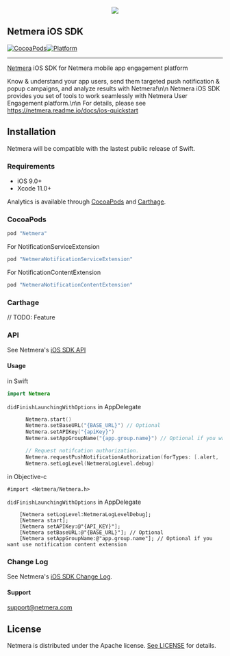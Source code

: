 <p align="center">
  <img src="https://www.netmera.com/wp-content/uploads/2019/10/netmera_logo-1.png"/>
</p>

## Netmera iOS SDK
[![CocoaPods](https://img.shields.io/cocoapods/v/Netmera.svg)](https://cocoapods.org/pods/netmera)[![Platform][PlatformBadge]][PlatformLink]

---

[Netmera](https://www.netmera.com) iOS SDK for Netmera mobile app engagement platform

Know & understand your app users, send them targeted push notification & popup campaigns, and analyze results with Netmera!\n\n  Netmera iOS SDK provides you set of tools to work seamlessly with Netmera User Engagement platform.\n\n  For details, please see https://netmera.readme.io/docs/ios-quickstart


## Installation

Netmera will be compatible with the lastest public release of Swift.

### Requirements

* iOS 9.0+
* Xcode 11.0+
 
Analytics is available through [CocoaPods](http://cocoapods.org) and [Carthage](https://github.com/Carthage/Carthage).

### CocoaPods

```ruby
pod "Netmera"
```
For NotificationServiceExtension

```ruby
pod "NetmeraNotificationServiceExtension"
```

For NotificationContentExtension

```ruby
pod "NetmeraNotificationContentExtension"
```


### Carthage
// TODO: Feature

### API
See Netmera's [iOS SDK API](https://developer.netmera.com/en/IOS/Quick-Start)

#### Usage
in Swift

```swift
import Netmera
```

```didFinishLaunchingWithOptions``` in AppDelegate

```swift
      Netmera.start()
      Netmera.setBaseURL("{BASE_URL}") // Optional
      Netmera.setAPIKey("{apiKey}")
      Netmera.setAppGroupName("{app.group.name}") // Optional if you want use notification content extension

      // Request notifcation authorization.
      Netmera.requestPushNotificationAuthorization(forTypes: [.alert, .sound, .badge])
      Netmera.setLogLevel(NetmeraLogLevel.debug)
```

in Objective-c

```objc
#import <Netmera/Netmera.h>
```

```didFinishLaunchingWithOptions``` in AppDelegate

```objc
    [Netmera setLogLevel:NetmeraLogLevelDebug];
    [Netmera start];
    [Netmera setAPIKey:@"{API_KEY}"];
    [Netmera setBaseURL:@"{BASE_URL}"]; // Optional
    [Netmera setAppGroupName:@"app.group.name"]; // Optional if you want use notification content extension
```


### Change Log
See Netmera's [iOS SDK Change Log](https://developer.netmera.com/en/IOS/sdk-versions).

#### Support
support@netmera.com

## License

Netmera is distributed under the Apache license. [See LICENSE](./LICENSE.md) for details.

[PlatformBadge]: https://cocoapod-badges.herokuapp.com/p/Netmera/badge.png
[PlatformLink]: https://cocoapods.org/pods/Netmera
